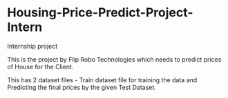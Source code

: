 # Housing-Price-Predict-Project-Intern
Internship project


This is the project by Flip Robo Technologies which needs to predict prices of House for the Client.

This has 2 dataset files - Train dataset file for training the data and Predicting the final prices by the given Test Dataset.


